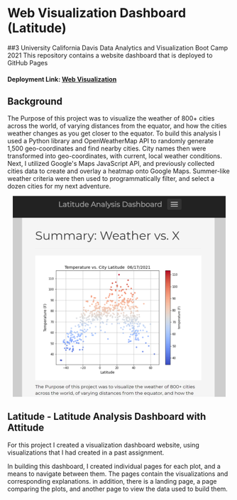 # Web Visualization Dashboard (Latitude)
##3 University California Davis Data Analytics and Visualization Boot Camp 2021
This repository contains a website dashboard that is deployed to GitHub Pages 

#### Deployment Link: [Web Visualization](https://speedracer05.github.io/Web-Design-Challenge/index.html)
## Background
The Purpose of this project was to visualize the weather of 800+ cities across the world, of varying distances from the equator, and how the cities weather changes as you get closer to the equator. To build this analysis I used a Python library and OpenWeatherMap API to randomly generate 1,500 geo-coordinates and find nearby cities. City names then were transformed into geo-coordinates, with current, local weather conditions. Next, I utilized Google's Maps JavaScript API, and previously collected cities data to create and overlay a heatmap onto Google Maps. Summer-like weather criteria were then used to programmatically filter, and select a dozen cities for my next adventure.

<p align="center">
<img src="assets/Images/home_page.png" width="480">
</p>

## Latitude - Latitude Analysis Dashboard with Attitude

For this project I created a visualization dashboard website, using visualizations that I had created in a past assignment.

In building this dashboard, I created individual pages for each plot, and a means to navigate between them. The pages contain the visualizations and corresponding explanations. in addition, there is a landing page, a page comparing the plots, and another page to view the data used to build them.
